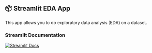 
## 📦 Streamlit EDA App

This app allows you to do exploratory data analysis (EDA) on a dataset. 

### Streamlit Documentation

[![Streamlit Docs](https://static.streamlit.io/badges/streamlit_badge_black_white.svg)](https://docs.streamlit.io)
